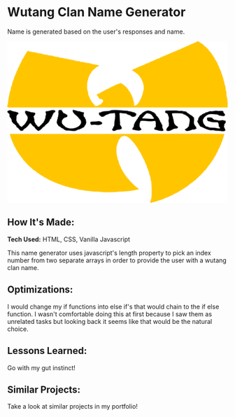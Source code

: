 # Wutang Clan Name Generator
Name is generated based on the user's responses and name.

![wutang logo](https://github.com/ehcodes/wutang-name-generator/blob/master/img/logo.png?raw=true)

## How It's Made:

**Tech Used:** HTML, CSS, Vanilla Javascript

This name generator uses javascript's length property to pick an index number from two separate arrays in order to provide the user with a wutang clan name.

## Optimizations:

I would change my if functions into else if's that would chain to the if else function. I wasn't comfortable doing this at first because I saw them as unrelated tasks but looking back it seems like that would be the natural choice.

## Lessons Learned:
Go with my gut instinct!

## Similar Projects:
Take a look at similar projects in my portfolio!
